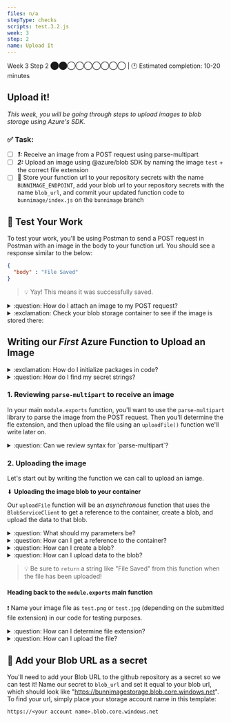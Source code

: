 ```yaml
---
files: n/a
stepType: checks
scripts: test.3.2.js
week: 3
step: 2
name: Upload It
---
```


Week 3 Step 2 ⬤⬤◯◯◯◯◯◯◯ | 🕐 Estimated completion: 10-20 minutes

## Upload it!
*This week, you will be going through steps to upload images to blob storage using Azure's SDK.*

### ✅  Task:

- [ ] ***1:*** Receive an image from a POST request using parse-multipart
- [ ] ***2:*** Upload an image using @azure/blob SDK by naming the image `test` + the correct file extension
- [ ] 🚀 Store your function url to your repository secrets with the name `BUNNIMAGE_ENDPOINT`, add your blob url to your repository secrets with the name `blob_url`, and commit your updated function code to `bunnimage/index.js` on the `bunnimage` branch

## 🚧 Test Your Work

To test your work, you'll be using Postman to send a POST request in Postman with an image in the body to your function url. You should see a response similar to the below:

```JSON
{
  "body" : "File Saved"
}
```
> 💡 Yay! This means it was successfully saved.

<details>
<summary>:question: How do I attach an image to my POST request?</summary>
</br>

1. Get your `bunnimage` function url

2. Use Postman to make a POST request to your functional url

    ![image](https://user-images.githubusercontent.com/49426183/120075487-4e669c00-c056-11eb-8049-d2e00c766525.png)

3. You will need to send body data with your request:
    - The Body tab in Postman allows you to specify the data you need to send with a request
    - You can send various different types of body data to suit your API
    - Website forms often send data to APIs as multipart/form-data
    - You can replicate this in Postman using the form-data Body tab
    - Be sure to check File instead of Text, since we'll be posting an image instead of a JSON object

    ![image](https://user-images.githubusercontent.com/49426183/120075704-393e3d00-c057-11eb-8d99-7dfe8d5fd584.png)

</details>

<details>
<summary>:exclamation: Check your blob storage container to see if the image is stored there:</summary>
</br>

![https://user-images.githubusercontent.com/69332964/99189316-9c592980-272e-11eb-9870-dbc1f9352599.png](https://user-images.githubusercontent.com/69332964/99189316-9c592980-272e-11eb-9870-dbc1f9352599.png)

<br><br>
</details>

## Writing our *First* Azure Function to Upload an Image

<details>
<summary>:exclamation: How do I initialize packages in code?</summary>
</br>

1. Use this [tutorial](https://docs.microsoft.com/en-us/azure/azure-functions/functions-how-to-use-azure-function-app-settings) to add in your own connection string from your storage container
    - The storage container is the one you created in step 1
    - Navigate to the container and find your connection string
2. Add the following lines of code to the top of your index.js file:
    ```js
    var multipart = require("parse-multipart")
    const connectionString = process.env.AZURE_STORAGE_CONNECTION_STRING;
    const { BlobServiceClient } = require("@azure/storage-blob");
    ```
    - Take note of the `process.env` value being assigned to `connectionString`. `AZURE_STORAGE_CONNECTION_STRING` is the name of the environment variable. 

<br><br>
</details>

<details>
<summary>:question: How do I find my secret strings?</summary>
</br>

These are the same ones you added in your repository secrets in step 1. Here is a review:

<img src="https://user-images.githubusercontent.com/69332964/99161798-ba3d7480-26c3-11eb-8e55-eac4bd4cb174.png" width=400>

![https://user-images.githubusercontent.com/69332964/99161822-ec4ed680-26c3-11eb-8977-f12beb496c24.png](https://user-images.githubusercontent.com/69332964/99161822-ec4ed680-26c3-11eb-8977-f12beb496c24.png)

- *Note: You'll need to store these strings in [environment variables](https://docs.microsoft.com/en-us/azure/app-service/configure-common) as well, if you don't want to accidentally commit them. You can access these with `process.env['thesecretname']`*

</details>

### 1. Reviewing `parse-multipart` to receive an image
In your main `module.exports` function, you'll want to use the `parse-multipart` library to parse the image from the POST request. Then you'll determine the fle extension, and then upload the file using an `uploadFile()` function we'll write later on.

<details>
<summary>:question: Can we review syntax for `parse-multipart`?</summary>
</br>

To parse a request's body, you can use the following lines of code:

```js
var boundary = multipart.getBoundary(req.headers['content-type']);
var body = req.body;
var parsedBody = multipart.Parse(body, boundary);
```

</details>

### 2. Uploading the image
Let's start out by writing the function we can call to upload an iamge.

⬇ **Uploading the image blob to your container**

Our `uploadFile` function will be an *asynchronous* function that uses the `BlobServiceClient` to get a reference to the container, create a blob, and upload the data to that blob.

<details>
<summary>:question: What should my parameters be?</summary>

The signature of your `uploadFile()` function should look something like:

```js
async function uploadFile(parsedBody, ext)
```

</details>

<details>
<summary>:question: How can I get a reference to the container?</summary>

```js
const blobServiceClient = BlobServiceClient.fromConnectionString(connectionString);
const containerName = "<YOUR_CONTAINER_NAME>";
const containerClient = blobServiceClient.getContainerClient(containerName);    // Get a reference to a container
```

</details>

<details>
<summary>:question: How can I create a blob?</summary>

```js
const blobName = 'test.' + ext;    // Create the container
const blockBlobClient = containerClient.getBlockBlobClient(blobName); // Get a block blob client
```
Based on previous code we've written and logic, fill in the blanks!

</details>

<details>
<summary>:question: How can I upload data to the blob?</summary>

```js
const uploadBlobResponse = await blockBlobClient.upload(parsedBody[0].data, parsedBody[0].data.length);
```

</details>

> :bulb: Be sure to `return` a string like "File Saved" from this function when the file has been uploaded!

#### Heading back to the `module.exports` main function

:exclamation: Name your image file as `test.png` or `test.jpg` (depending on the submitted file extension) in our code for testing purposes.

<details>
<summary>:question: How can I determine file extension?</summary>
</br>

You can use a series of if-else statements like the ones below:

```js
var filetype = parsedBody[0].type;
if (filetype == "image/png") {
    ext = "png";
} else if (filetype == "image/jpeg") {
    ext = "jpg";
} else {
    username = "invalidimage"
    ext = "";
}
```

</details>

<details>
<summary>:question: How can I upload the file?</summary>
</br>

In this case, we'll just call the `uploadFile()` function that we wrote earlier.

```js
var responseMessage = await uploadFile(parsedBody, ext);
context.res = {
    body: responseMessage
};
```

</details>

## 🚀 Add your Blob URL as a secret

You'll need to add your Blob URL to the github repository as a secret so we can test it! Name our secret to `blob_url` and set it equal to your blob url, which should look like "https://bunnimagestorage.blob.core.windows.net". To find your url, simply place your storage account name in this template:
```
https://<your account name>.blob.core.windows.net
```

<br />
